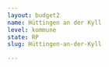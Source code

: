 ```yaml
---
layout: budget2
name: Hüttingen an der Kyll
level: kommune
state: RP
slug: Hüttingen-an-der-Kyll

---
```



